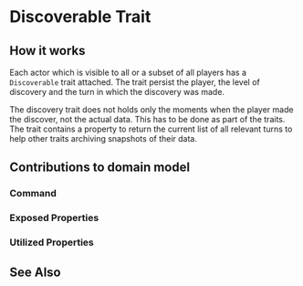 # Discoverable Trait

##  How it works

Each actor which is visible to all or a subset of all players has a `Discoverable` trait attached. The trait persist the player, the level of discovery and the turn in which the discovery was made.

The discovery trait does not holds only the moments when the player made the discover, not the actual data. This has to be done as part of the traits. The trait contains a property to return the current list of all relevant turns to help other traits archiving snapshots of their data.

## Contributions to domain model

### Command

### Exposed Properties

### Utilized Properties

## See Also
